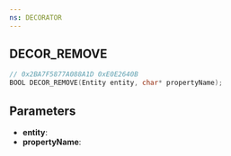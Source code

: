 ```yaml
---
ns: DECORATOR
---
```

## DECOR_REMOVE

```c
// 0x2BA7F5877A088A1D 0xE0E2640B
BOOL DECOR_REMOVE(Entity entity, char* propertyName);
```

## Parameters
* **entity**:
* **propertyName**:
